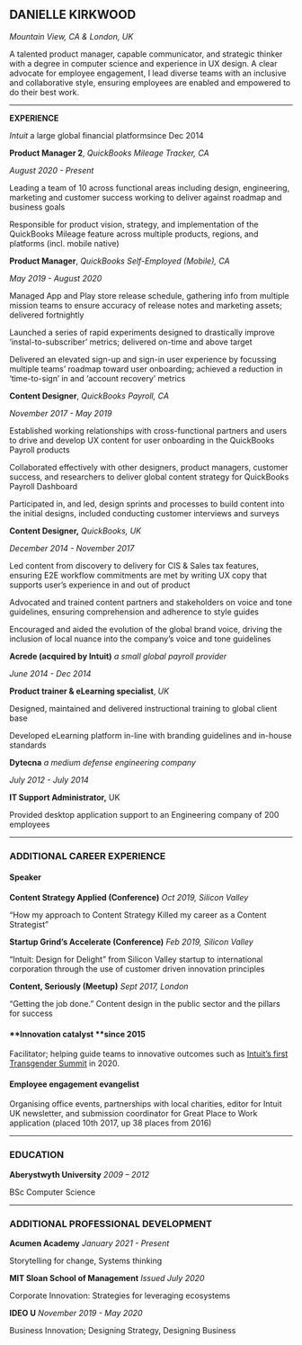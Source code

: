 ## **DANIELLE KIRKWOOD**

*Mountain View, CA & London, UK*

A talented product manager, capable communicator, and strategic thinker with a degree in computer science and experience in UX design. A clear advocate for employee engagement, I lead diverse teams with an inclusive and collaborative style, ensuring employees are enabled and empowered to do their best work.

<hr />

**EXPERIENCE**

*Intuit* a large global financial platformsince Dec 2014

**Product Manager 2**, *QuickBooks Mileage Tracker, CA*

*August 2020 - Present*

Leading a team of 10 across functional areas including design, engineering, marketing and customer success working to deliver against roadmap and business goals

Responsible for product vision, strategy, and implementation of the QuickBooks Mileage feature across multiple products, regions, and platforms (incl. mobile native)

**Product Manager**, *QuickBooks Self-Employed (Mobile), CA*

*May 2019 - August 2020*

Managed App and Play store release schedule, gathering info from multiple mission teams to ensure accuracy of release notes and marketing assets; delivered fortnightly

Launched a series of rapid experiments designed to drastically improve ‘instal-to-subscriber’ metrics; delivered on-time and above target

Delivered an elevated sign-up and sign-in user experience by focussing multiple teams’ roadmap toward user onboarding; achieved a reduction in ‘time-to-sign’ in and ‘account recovery’ metrics

**Content Designer**, *QuickBooks Payroll, CA*

*November 2017 - May 2019*

Established working relationships with cross-functional partners and users to drive and develop UX content for user onboarding in the QuickBooks Payroll products

Collaborated effectively with other designers, product managers, customer success, and researchers to deliver global content strategy for QuickBooks Payroll Dashboard

Participated in, and led, design sprints and processes to build content into the initial designs, included conducting customer interviews and surveys

**Content Designer,** *QuickBooks, UK*

*December 2014 - November 2017*

Led content from discovery to delivery for CIS & Sales tax features, ensuring E2E workflow commitments are met by writing UX copy that supports user’s experience in and out of product

Advocated and trained content partners and stakeholders on voice and tone guidelines, ensuring comprehension and adherence to style guides

Encouraged and aided the evolution of the global brand voice, driving the inclusion of local nuance into the company’s voice and tone guidelines

**Acrede (acquired by Intuit)** *a small global payroll provider*

*June 2014 - Dec 2014*

**Product trainer & eLearning specialist**, *UK*

Designed, maintained and delivered instructional training to global client base

Developed eLearning platform in-line with branding guidelines and in-house standards

**Dytecna** *a medium defense engineering company*

*July 2012 - July 2014*

**IT Support Administrator,** UK

Provided desktop application support to an Engineering company of 200 employees

<hr />

### ADDITIONAL CAREER EXPERIENCE

#### **Speaker** 

**Content Strategy Applied (Conference)** *Oct 2019, Silicon Valley*

“How my approach to Content Strategy Killed my career as a Content Strategist”

**Startup Grind’s Accelerate (Conference)** *Feb 2019, Silicon Valley*

“Intuit: Design for Delight” from Silicon Valley startup to international corporation through the use of customer driven innovation principles

**Content, Seriously (Meetup)** *Sept 2017, London*

“Getting the job done.” Content design in the public sector and the pillars for success

#### **Innovation catalyst **since 2015

Facilitator; helping guide teams to innovative outcomes such as [Intuit’s first Transgender Summit](https://www.forbes.com/sites/dawnstaceyennis/2020/01/31/the-next-transgender-generation-isnt-waiting-to-get-to-work/?sh=7e38900533d3) in 2020. 

#### Employee engagement evangelist

Organising office events, partnerships with local charities, editor for Intuit UK newsletter, and submission coordinator for Great Place to Work application (placed 10th 2017, up 38 places from 2016)

<hr />

### EDUCATION

**Aberystwyth University** *2009 – 2012*

BSc Computer Science 

<hr />

### ADDITIONAL PROFESSIONAL DEVELOPMENT

**Acumen Academy**  *January 2021 - Present*

Storytelling for change, Systems thinking

**MIT Sloan School of Management** *Issued July 2020*

Corporate Innovation: Strategies for leveraging ecosystems

**IDEO U** *November 2019 - May 2020*

Business Innovation; Designing Strategy, Designing Business

